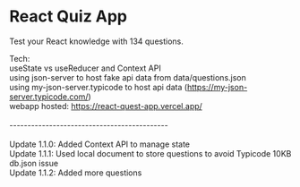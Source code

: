 # React Quiz App

Test your React knowledge with 134 questions.<br>

Tech:<br>
useState vs useReducer and Context API<br>
using json-server to host fake api data from data/questions.json<br>
using my-json-server.typicode to host api data (https://my-json-server.typicode.com/)<br>
webapp hosted: https://react-quest-app.vercel.app/
<br><br>--------------------------------------------<br><br>
Update 1.1.0: Added Context API to manage state<br>
Update 1.1.1: Used local document to store questions to avoid Typicode 10KB db.json issue<br>
Update 1.1.2: Added more questions<br>
